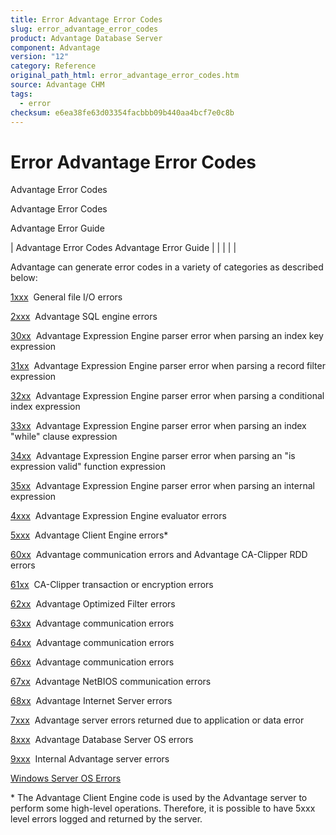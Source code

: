 ```yaml
---
title: Error Advantage Error Codes
slug: error_advantage_error_codes
product: Advantage Database Server
component: Advantage
version: "12"
category: Reference
original_path_html: error_advantage_error_codes.htm
source: Advantage CHM
tags:
  - error
checksum: e6ea38fe63d03354facbbb09b440aa4bcf7e0c8b
---
```


# Error Advantage Error Codes

Advantage Error Codes

Advantage Error Codes

Advantage Error Guide

| Advantage Error Codes  Advantage Error Guide |  |  |  |  |

Advantage can generate error codes in a variety of categories as described below:

[1xxx](error_advantage_1xxx_error_codes.md)  General file I/O errors

[2xxx](error_advantage_2xxx_error_codes.md)  Advantage SQL engine errors

[30xx](error_advantage_30xx_error_codes.md)  Advantage Expression Engine parser error when parsing an index key expression

[31xx](error_advantage_31xx_error_codes.md)  Advantage Expression Engine parser error when parsing a record filter expression

[32xx](error_advantage_32xx_error_codes.md)  Advantage Expression Engine parser error when parsing a conditional index expression

[33xx](error_advantage_33xx_error_codes.md)  Advantage Expression Engine parser error when parsing an index "while" clause expression

[34xx](error_advantage_34xx_error_codes.md)  Advantage Expression Engine parser error when parsing an "is expression valid" function expression

[35xx](error_advantage_35xx_error_codes.md)  Advantage Expression Engine parser error when parsing an internal expression

[4xxx](error_advantage_4xxx_error_codes.md)  Advantage Expression Engine evaluator errors

[5xxx](error_advantage_5xxx_error_codes.md)  Advantage Client Engine errors\*

[60xx](error_advantage_60xx_error_codes.md)  Advantage communication errors and Advantage CA-Clipper RDD errors

[61xx](error_advantage_61xx_error_codes.md)  CA-Clipper transaction or encryption errors

[62xx](error_advantage_62xx_error_codes.md)  Advantage Optimized Filter errors

[63xx](error_advantage_63xx_error_codes.md)  Advantage communication errors

[64xx](error_advantage_64xx_error_codes.md)  Advantage communication errors

[66xx](error_advantage_66xx_error_codes.md)  Advantage communication errors

[67xx](error_advantage_67xx_error_codes.md)  Advantage NetBIOS communication errors

[68xx](error_advantage_68xx_error_codes.md)  Advantage Internet Server errors

[7xxx](error_advantage_7xxx_error_codes.md)  Advantage server errors returned due to application or data error

[8xxx](error_advantage_8xxx_error_codes.md)  Advantage Database Server OS errors

[9xxx](error_advantage_9xxx_error_codes.md)  Internal Advantage server errors

[Windows Server OS Errors](error_windows_server_os_errors.md)

\* The Advantage Client Engine code is used by the Advantage server to perform some high-level operations. Therefore, it is possible to have 5xxx level errors logged and returned by the server.
